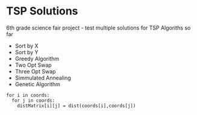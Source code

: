 # TSP Solutions
6th grade science fair project - test multiple solutions for TSP
Algoriths so far
* Sort by X
* Sort by Y
* Greedy Algorithm
* Two Opt Swap
* Three Opt Swap
* Simmulated Annealing
* Genetic Algorithm
```
for i in coords:
  for j in coords:
    distMatrix[i][j] = dist(coords[i],coords[j])
```
